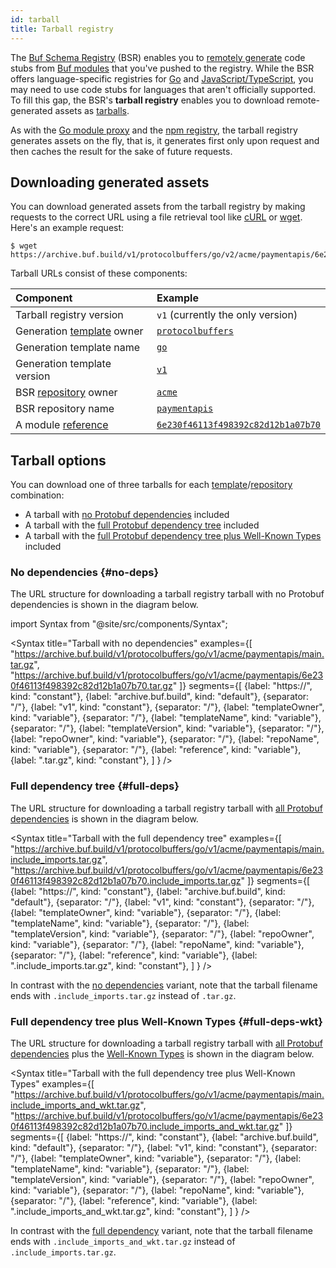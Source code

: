 ```yaml
---
id: tarball
title: Tarball registry
---
```


The [Buf Schema Registry](../../bsr/overview.md) (BSR) enables you to [remotely
generate](../remote-generation/overview.md) code stubs from [Buf
modules](../../bsr/overview.md#modules) that you've pushed to the registry. While the BSR offers
language-specific registries for [Go](go.md) and [JavaScript/TypeScript](npm.md), you may need to
use code stubs for languages that aren't officially supported. To fill this gap, the BSR's **tarball
registry** enables you to download remote-generated assets as [tarballs][tar].

As with the [Go module proxy](go.md) and the [npm registry](npm.md), the tarball registry generates 
assets on the fly, that is, it generates first only upon request and then caches the result for the
sake of future requests.

## Downloading generated assets

You can download generated assets from the tarball registry by making requests to the correct URL
using a file retrieval tool like [cURL] or [wget]. Here's an example request:

```terminal
$ wget https://archive.buf.build/v1/protocolbuffers/go/v2/acme/paymentapis/6e230f46113f498392c82d12b1a07b70.tar.gz
```

Tarball URLs consist of these components:

Component | Example
:---------|:-------
Tarball registry version | `v1` (currently the only version)
Generation [template](overview.md#templates) owner | [`protocolbuffers`](https://buf.build/protocolbuffers)
Generation template name | [`go`](https://buf.build/protocolbuffers/templates/go)
Generation template version | [`v1`](https://buf.build/protocolbuffers/templates/go)
BSR [repository](../../bsr/overview.md#modules) owner | [`acme`](https://buf.build/acme)
BSR repository name | [`paymentapis`](https://buf.build/acme/paymentapis)
A module [reference] | [`6e230f46113f498392c82d12b1a07b70`](https://buf.build/acme/paymentapis/tree/6e230f46113f498392c82d12b1a07b70)

## Tarball options

You can download one of three tarballs for each
[template](overview.md#templates)/[repository]((../../bsr/overview.md#modules)) combination:

* A tarball with [no Protobuf dependencies](#no-deps) included
* A tarball with the [full Protobuf dependency tree](#full-deps) included
* A tarball with the [full Protobuf dependency tree plus Well-Known Types](#full-deps-wkt) included

### No dependencies {#no-deps}

The URL structure for downloading a tarball registry tarball with no Protobuf dependencies is
shown in the diagram below.

import Syntax from "@site/src/components/Syntax";

<Syntax
  title="Tarball with no dependencies"
  examples={[
    "https://archive.buf.build/v1/protocolbuffers/go/v1/acme/paymentapis/main.tar.gz",
    "https://archive.buf.build/v1/protocolbuffers/go/v1/acme/paymentapis/6e230f46113f498392c82d12b1a07b70.tar.gz"
  ]}
  segments={[
    {label: "https://", kind: "constant"},
    {label: "archive.buf.build", kind: "default"},
    {separator: "/"},
    {label: "v1", kind: "constant"},
    {separator: "/"},
    {label: "templateOwner", kind: "variable"},
    {separator: "/"},
    {label: "templateName", kind: "variable"},
    {separator: "/"},
    {label: "templateVersion", kind: "variable"},
    {separator: "/"},
    {label: "repoOwner", kind: "variable"},
    {separator: "/"},
    {label: "repoName", kind: "variable"},
    {separator: "/"},
    {label: "reference", kind: "variable"},
    {label: ".tar.gz", kind: "constant"},
  ]
} />

### Full dependency tree {#full-deps}

The URL structure for downloading a tarball registry tarball with [all Protobuf
dependencies](../../bsr/overview.md#dependencies) is shown in the diagram below.

<Syntax
  title="Tarball with the full dependency tree"
  examples={[
    "https://archive.buf.build/v1/protocolbuffers/go/v1/acme/paymentapis/main.include_imports.tar.gz",
    "https://archive.buf.build/v1/protocolbuffers/go/v1/acme/paymentapis/6e230f46113f498392c82d12b1a07b70.include_imports.tar.gz"
  ]}
  segments={[
    {label: "https://", kind: "constant"},
    {label: "archive.buf.build", kind: "default"},
    {separator: "/"},
    {label: "v1", kind: "constant"},
    {separator: "/"},
    {label: "templateOwner", kind: "variable"},
    {separator: "/"},
    {label: "templateName", kind: "variable"},
    {separator: "/"},
    {label: "templateVersion", kind: "variable"},
    {separator: "/"},
    {label: "repoOwner", kind: "variable"},
    {separator: "/"},
    {label: "repoName", kind: "variable"},
    {separator: "/"},
    {label: "reference", kind: "variable"},
    {label: ".include_imports.tar.gz", kind: "constant"},
  ]
} />

In contrast with the [no dependencies](#no-deps) variant, note that the tarball filename ends with
`.include_imports.tar.gz` instead of `.tar.gz`.

### Full dependency tree plus Well-Known Types {#full-deps-wkt}

The URL structure for downloading a tarball registry tarball with [all Protobuf
dependencies](../../bsr/overview.md#dependencies) plus the [Well-Known Types][wkt] is shown in the
diagram below.

<Syntax
  title="Tarball with the full dependency tree plus Well-Known Types"
  examples={[
    "https://archive.buf.build/v1/protocolbuffers/go/v1/acme/paymentapis/main.include_imports_and_wkt.tar.gz",
    "https://archive.buf.build/v1/protocolbuffers/go/v1/acme/paymentapis/6e230f46113f498392c82d12b1a07b70.include_imports_and_wkt.tar.gz"
  ]}
  segments={[
    {label: "https://", kind: "constant"},
    {label: "archive.buf.build", kind: "default"},
    {separator: "/"},
    {label: "v1", kind: "constant"},
    {separator: "/"},
    {label: "templateOwner", kind: "variable"},
    {separator: "/"},
    {label: "templateName", kind: "variable"},
    {separator: "/"},
    {label: "templateVersion", kind: "variable"},
    {separator: "/"},
    {label: "repoOwner", kind: "variable"},
    {separator: "/"},
    {label: "repoName", kind: "variable"},
    {separator: "/"},
    {label: "reference", kind: "variable"},
    {label: ".include_imports_and_wkt.tar.gz", kind: "constant"},
  ]
} />

In contrast with the [full dependency](#no-deps) variant, note that the tarball filename ends with
`.include_imports_and_wkt.tar.gz` instead of `.include_imports.tar.gz`.

[curl]: https://everything.curl.dev
[gzip]: https://www.gnu.org/software/gzip
[reference]: ../overview.md#referencing-a-module
[repository]: ../overview.md#modules
[tar]: https://en.wikipedia.org/wiki/Tar_(computing)
[wget]: https://www.gnu.org/software/wget
[wkt]: https://developers.google.com/protocol-buffers/docs/reference/google.protobuf
